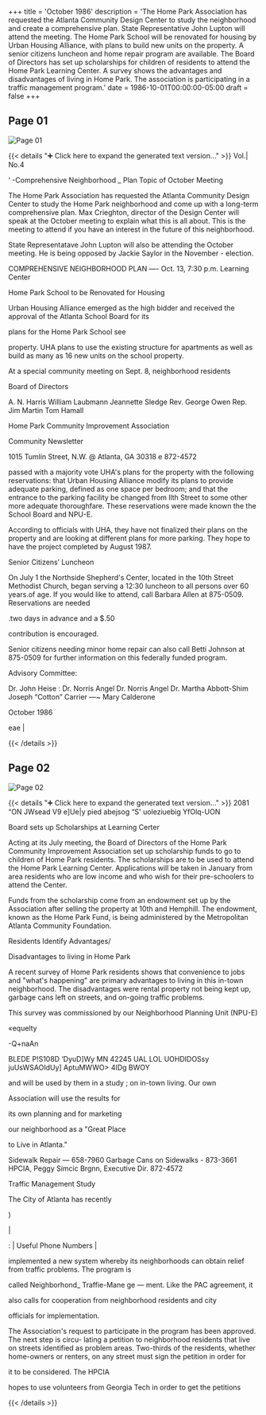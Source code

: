 +++
title = 'October 1986'
description = 'The Home Park Association has requested the Atlanta Community Design Center to study the neighborhood and create a comprehensive plan. State Representative John Lupton will attend the meeting. The Home Park School will be renovated for housing by Urban Housing Alliance, with plans to build new units on the property. A senior citizens luncheon and home repair program are available. The Board of Directors has set up scholarships for children of residents to attend the Home Park Learning Center. A survey shows the advantages and disadvantages of living in Home Park. The association is participating in a traffic management program.'
date = 1986-10-01T00:00:00-05:00
draft = false
+++



## Page 01

![Page 01](/hpcia-newsletter-archive/1986-10_01.jpg)

{{< details "➕ Click here to expand the generated text version..." >}}
Vol.| No.4

‘ -Comprehensive Neighborhood
_ Plan Topic of October Meeting

The Home Park Association has
requested the Atlanta Community
Design Center to study the Home Park
neighborhood and come up with a
long-term comprehensive plan. Max
Crieghton, director of the Design
Center will speak at the October
meeting to explain what this is all
about. This is the meeting to attend
if you have an interest in the future
of this neighborhood.

State Representatave John Lupton will
also be attending the October
meeting. He is being opposed by
Jackie Saylor in the November -
election.

COMPREHENSIVE NEIGHBORHOOD PLAN —-
Oct. 13, 7:30 p.m. Learning Center

Home Park School to be
Renovated for Housing

Urban Housing Alliance emerged as the
high bidder and received the approval
of the Atlanta School Board for its

plans for the Home Park School see

property. UHA plans to use the
existing structure for apartments as
well as build as many as 16 new units
on the school property.

At a special community meeting on
Sept. 8, neighborhood residents

Board of Directors

A. N. Harris William Laubmann
Jeannette Sledge Rev. George Owen
Rep. Jim Martin Tom Hamall

Home Park Community Improvement Association

Community Newsletter

1015 Tumlin Street, N.W. @ Atlanta, GA 30318 e 872-4572

passed with a majority vote UHA's
plans for the property with the
following reservations: that Urban
Housing Alliance modify its plans to
provide adequate parking, defined as
one space per bedroom; and that the
entrance to the parking facility be
changed from llth Street to some
other more adequate thoroughfare.
These reservations were made known
the the School Board and NPU-E.

According to officials with UHA, they
have not finalized their plans on the
property and are looking at different
plans for more parking. They hope to
have the project completed by August
1987.

Senior Citizens’ Luncheon

On July 1 the Northside Shepherd's
Center, located in the 10th Street
Methodist Church, began serving a
12:30 luncheon to all persons over 60
years.of age. If you would like to
attend, call Barbara Allen at
875-0509. Reservations are needed

.two days in advance and a $.50

contribution is encouraged.

Senior citizens needing minor home
repair can also call Betti Johnson at
875-0509 for further information on
this federally funded program.

Advisory Committee:

Dr. John Heise : Dr. Norris Angel
Dr. Norris Angel Dr. Martha Abbott-Shim
Joseph “Cotton” Carrier —~ Mary Calderone

October 1986

eae |


{{< /details >}}




## Page 02

![Page 02](/hpcia-newsletter-archive/1986-10_02.jpg)

{{< details "➕ Click here to expand the generated text version..." >}}
2081 “ON JWsead
V9 e]Ue|y
pied abejsog “S'
uoleziuebig
YfOlq-UON

Board sets up Scholarships at
Learning Certer

Acting at its July meeting, the
Board of Directors of the Home Park
Community Improvement Association
set up scholarship funds to go to
children of Home Park residents.
The scholarships are to be used to
attend the Home Park Learning
Center. Applications will be taken
in January from area residents who
are low income and who wish for
their pre-schoolers to attend the
Center.

Funds from the scholarship come from
an endowment set up by the
Association after selling the
property at 10th and Hemphill. The
endowment, known as the Home Park
Fund, is being administered by the
Metropolitan Atlanta Community
Foundation.

Residents Identify Advantages/

Disadvantages to living in Home Park

A recent survey of Home Park
residents shows that convenience to
jobs and "what's happening" are
primary advantages to living in this
in-town neighborhood. The
disadvantages were rental property
not being kept up, garbage cans left
on streets, and on-going traffic
problems.

This survey was commissioned by our
Neighborhood Planning Unit (NPU-E)

«equelty

-Q+naAn

BLEDE P!S108D ‘DyuD]Wy
MN 42245 UAL LOL
UOHDIDOSsy juUsWSAOIdUy] AptuMWWO> 4IDg BWOY

and will be used by them in a study ;
on in-town living. Our own

Association will use the results for

its own planning and for marketing

our neighborhood as a "Great Place

to Live in Atlanta."

Sidewalk Repair — 658-7960
Garbage Cans on Sidewalks -
873-3661
HPCIA, Peggy Simcic Brgnn,
Executive Dir. 872-4572

Traffic Management Study

The City of Atlanta has recently

)

|

: |
Useful Phone Numbers
|

implemented a new system whereby its
neighborhoods can obtain relief from
traffic problems. The program is

called Neighborhond_ Traffie-Mane ge —
ment. Like the PAC agreement, it

also calls for cooperation from
neighborhood residents and city

officials for implementation.

The Association's request to
participate in the program has been
approved. The next step is circu-
lating a petition to neighborhood
residents that live on streets
identified as problem areas.
Two-thirds of the residents, whether
home-owners or renters, on any street
must sign the petition in order for

it to be considered. The HPCIA

hopes to use volunteers from Georgia
Tech in order to get the petitions


{{< /details >}}


